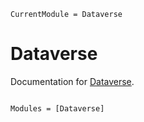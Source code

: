 ```@meta
CurrentModule = Dataverse
```

# Dataverse

Documentation for [Dataverse](https://github.com/gaelforget/Dataverse.jl).

```@index
```

```@autodocs
Modules = [Dataverse]
```
